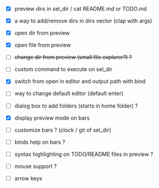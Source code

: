 - [x] preview dirs in sel_dir / cat README.md or TODO.md 
- [x] a way to add/remove dirs in dirs vector (clap with args)
- [x] open dir from preview
- [x] open file from preview
- [ ] ~~change dir from preview (small file explorer?) ?~~
- [ ] custom command to execute on sel_dir
- [x] switch from open in editor and output path with bind 
- [ ] way to change default editor (default enter)
- [ ] dialog box to add folders (starts in home folder) ?

- [x] display preview mode on bars

- [ ] customize bars ? (clock / git of sel_dir)
- [ ] binds help on bars ?

- [ ] syntax highlighting on TODO/README files in preview ?
- [ ] mouse support ?
- [ ] arrow keys
